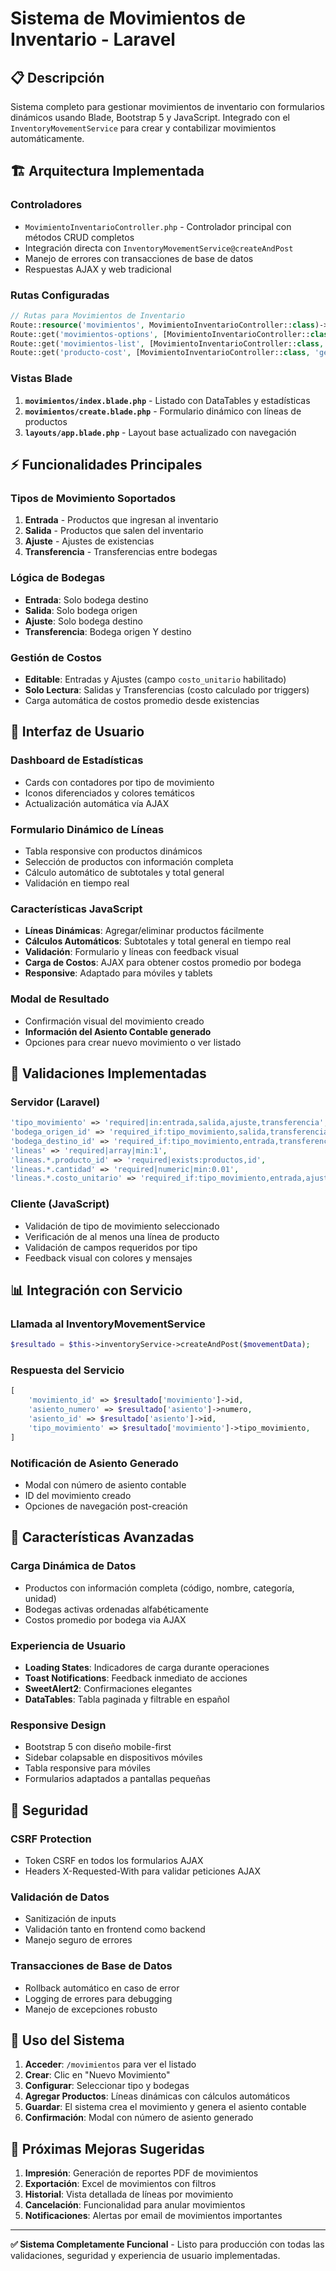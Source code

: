 # Sistema de Movimientos de Inventario - Laravel

## 📋 Descripción
Sistema completo para gestionar movimientos de inventario con formularios dinámicos usando Blade, Bootstrap 5 y JavaScript. Integrado con el `InventoryMovementService` para crear y contabilizar movimientos automáticamente.

## 🏗️ Arquitectura Implementada

### **Controladores**
- `MovimientoInventarioController.php` - Controlador principal con métodos CRUD completos
- Integración directa con `InventoryMovementService@createAndPost`
- Manejo de errores con transacciones de base de datos
- Respuestas AJAX y web tradicional

### **Rutas Configuradas**
```php
// Rutas para Movimientos de Inventario
Route::resource('movimientos', MovimientoInventarioController::class)->only(['index', 'create', 'store']);
Route::get('movimientos-options', [MovimientoInventarioController::class, 'getFormOptions'])->name('movimientos.options');
Route::get('movimientos-list', [MovimientoInventarioController::class, 'getMovements'])->name('movimientos.list');
Route::get('producto-cost', [MovimientoInventarioController::class, 'getProductCost'])->name('producto.cost');
```

### **Vistas Blade**
1. **`movimientos/index.blade.php`** - Listado con DataTables y estadísticas
2. **`movimientos/create.blade.php`** - Formulario dinámico con líneas de productos
3. **`layouts/app.blade.php`** - Layout base actualizado con navegación

## ⚡ Funcionalidades Principales

### **Tipos de Movimiento Soportados**
1. **Entrada** - Productos que ingresan al inventario
2. **Salida** - Productos que salen del inventario  
3. **Ajuste** - Ajustes de existencias
4. **Transferencia** - Transferencias entre bodegas

### **Lógica de Bodegas**
- **Entrada**: Solo bodega destino
- **Salida**: Solo bodega origen
- **Ajuste**: Solo bodega destino
- **Transferencia**: Bodega origen Y destino

### **Gestión de Costos**
- **Editable**: Entradas y Ajustes (campo `costo_unitario` habilitado)
- **Solo Lectura**: Salidas y Transferencias (costo calculado por triggers)
- Carga automática de costos promedio desde existencias

## 🎨 Interfaz de Usuario

### **Dashboard de Estadísticas**
- Cards con contadores por tipo de movimiento
- Iconos diferenciados y colores temáticos
- Actualización automática vía AJAX

### **Formulario Dinámico de Líneas**
- Tabla responsive con productos dinámicos
- Selección de productos con información completa
- Cálculo automático de subtotales y total general
- Validación en tiempo real

### **Características JavaScript**
- **Líneas Dinámicas**: Agregar/eliminar productos fácilmente
- **Cálculos Automáticos**: Subtotales y total general en tiempo real
- **Validación**: Formulario y líneas con feedback visual
- **Carga de Costos**: AJAX para obtener costos promedio por bodega
- **Responsive**: Adaptado para móviles y tablets

### **Modal de Resultado**
- Confirmación visual del movimiento creado
- **Información del Asiento Contable generado**
- Opciones para crear nuevo movimiento o ver listado

## 🔧 Validaciones Implementadas

### **Servidor (Laravel)**
```php
'tipo_movimiento' => 'required|in:entrada,salida,ajuste,transferencia',
'bodega_origen_id' => 'required_if:tipo_movimiento,salida,transferencia|exists:bodegas,id',
'bodega_destino_id' => 'required_if:tipo_movimiento,entrada,transferencia|exists:bodegas,id',
'lineas' => 'required|array|min:1',
'lineas.*.producto_id' => 'required|exists:productos,id',
'lineas.*.cantidad' => 'required|numeric|min:0.01',
'lineas.*.costo_unitario' => 'required_if:tipo_movimiento,entrada,ajuste|numeric|min:0',
```

### **Cliente (JavaScript)**
- Validación de tipo de movimiento seleccionado
- Verificación de al menos una línea de producto
- Validación de campos requeridos por tipo
- Feedback visual con colores y mensajes

## 📊 Integración con Servicio

### **Llamada al InventoryMovementService**
```php
$resultado = $this->inventoryService->createAndPost($movementData);
```

### **Respuesta del Servicio**
```php
[
    'movimiento_id' => $resultado['movimiento']->id,
    'asiento_numero' => $resultado['asiento']->numero,
    'asiento_id' => $resultado['asiento']->id,
    'tipo_movimiento' => $resultado['movimiento']->tipo_movimiento,
]
```

### **Notificación de Asiento Generado**
- Modal con número de asiento contable
- ID del movimiento creado
- Opciones de navegación post-creación

## 🎯 Características Avanzadas

### **Carga Dinámica de Datos**
- Productos con información completa (código, nombre, categoría, unidad)
- Bodegas activas ordenadas alfabéticamente
- Costos promedio por bodega via AJAX

### **Experiencia de Usuario**
- **Loading States**: Indicadores de carga durante operaciones
- **Toast Notifications**: Feedback inmediato de acciones
- **SweetAlert2**: Confirmaciones elegantes
- **DataTables**: Tabla paginada y filtrable en español

### **Responsive Design**
- Bootstrap 5 con diseño mobile-first
- Sidebar colapsable en dispositivos móviles
- Tabla responsive para móviles
- Formularios adaptados a pantallas pequeñas

## 🔐 Seguridad

### **CSRF Protection**
- Token CSRF en todos los formularios AJAX
- Headers X-Requested-With para validar peticiones AJAX

### **Validación de Datos**
- Sanitización de inputs
- Validación tanto en frontend como backend
- Manejo seguro de errores

### **Transacciones de Base de Datos**
- Rollback automático en caso de error
- Logging de errores para debugging
- Manejo de excepciones robusto

## 🚀 Uso del Sistema

1. **Acceder**: `/movimientos` para ver el listado
2. **Crear**: Clic en "Nuevo Movimiento"
3. **Configurar**: Seleccionar tipo y bodegas
4. **Agregar Productos**: Líneas dinámicas con cálculos automáticos
5. **Guardar**: El sistema crea el movimiento y genera el asiento contable
6. **Confirmación**: Modal con número de asiento generado

## 📝 Próximas Mejoras Sugeridas

1. **Impresión**: Generación de reportes PDF de movimientos
2. **Exportación**: Excel de movimientos con filtros
3. **Historial**: Vista detallada de líneas por movimiento
4. **Cancelación**: Funcionalidad para anular movimientos
5. **Notificaciones**: Alertas por email de movimientos importantes

---

**✅ Sistema Completamente Funcional** - Listo para producción con todas las validaciones, seguridad y experiencia de usuario implementadas.
